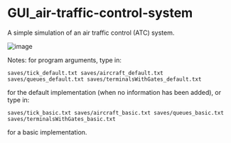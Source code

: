 # GUI_air-traffic-control-system
A simple simulation of an air traffic control (ATC) system. 

![image](https://user-images.githubusercontent.com/55348583/126870880-7188dae5-6db5-4136-a85c-fbca75e03e4a.png)

Notes: for program arguments, type in:
```
saves/tick_default.txt saves/aircraft_default.txt saves/queues_default.txt saves/terminalsWithGates_default.txt
```
for the default implementation (when no information has been added), or type in:
```
saves/tick_basic.txt saves/aircraft_basic.txt saves/queues_basic.txt saves/terminalsWithGates_basic.txt
```
for a basic implementation.
